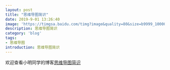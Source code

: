 ```yaml
---
layout: post
title: "思维导图简识"
date: 2019-9-01 13:26:40
image: 'https://timgsa.baidu.com/timg?image&quality=80&size=b9999_10000&sec=1567328624135&di=cf6c7e3d1ba30056a2b8edced0d1489a&imgtype=0&src=http%3A%2F%2Fn.sinaimg.cn%2Fsinacn20%2F267%2Fw640h427%2F20180613%2Fd759-hcwpcmq4421118.jpg'
description: 思维导图简识
category: 'blog'
tags:
- 思维导图
introduction: 思维导图简识
---
```


欢迎查看小明同学的博客[思维导图简识](https://victorfengming.github.io/2019/08/xmind/)




